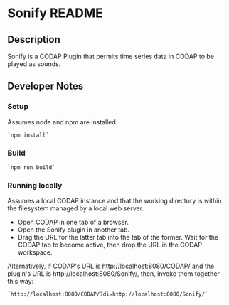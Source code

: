 # Sonify README

## Description

Sonify is a CODAP Plugin that permits time series data in
CODAP to be played as sounds.

## Developer Notes

### Setup

Assumes node and npm are installed.

    `npm install`

### Build

    `npm run build`

### Running locally

Assumes a local CODAP instance and that the working directory is within the
filesystem managed by a local web server.

- Open CODAP in one tab of a browser.
- Open the Sonify plugin in another tab.
- Drag the URL for the latter tab into the tab of the former.
  Wait for the CODAP tab to become active, then drop the URL in the CODAP
  workspace.

Alternatively, if CODAP's URL is http://localhost:8080/CODAP/ and the plugin's
URL is http://localhost:8080/Sonify/, then, invoke them together this way:

    `http://localhost:8080/CODAP/?di=http://localhost:8080/Sonify/`
